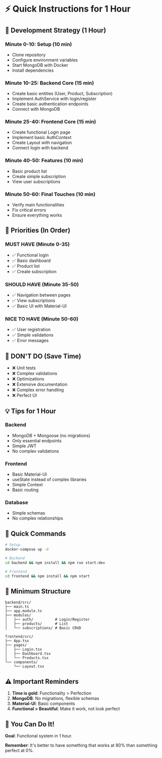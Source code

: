 # ⚡ Quick Instructions for 1 Hour

## 🎯 **Development Strategy (1 Hour)**

### **Minute 0-10: Setup (10 min)**
- Clone repository
- Configure environment variables
- Start MongoDB with Docker
- Install dependencies

### **Minute 10-25: Backend Core (15 min)**
- Create basic entities (User, Product, Subscription)
- Implement AuthService with login/register
- Create basic authentication endpoints
- Connect with MongoDB

### **Minute 25-40: Frontend Core (15 min)**
- Create functional Login page
- Implement basic AuthContext
- Create Layout with navigation
- Connect login with backend

### **Minute 40-50: Features (10 min)**
- Basic product list
- Create simple subscription
- View user subscriptions

### **Minute 50-60: Final Touches (10 min)**
- Verify main functionalities
- Fix critical errors
- Ensure everything works

## 🎯 Priorities (In Order)

### **MUST HAVE (Minute 0-35)**
- ✅ Functional login
- ✅ Basic dashboard
- ✅ Product list
- ✅ Create subscription

### **SHOULD HAVE (Minute 35-50)**
- ✅ Navigation between pages
- ✅ View subscriptions
- ✅ Basic UI with Material-UI

### **NICE TO HAVE (Minute 50-60)**
- ✅ User registration
- ✅ Simple validations
- ✅ Error messages

## 🚫 DON'T DO (Save Time)

- ❌ Unit tests
- ❌ Complex validations
- ❌ Optimizations
- ❌ Extensive documentation
- ❌ Complex error handling
- ❌ Perfect UI

## 💡 Tips for 1 Hour

### **Backend**
- MongoDB + Mongoose (no migrations)
- Only essential endpoints
- Simple JWT
- No complex validations

### **Frontend**
- Basic Material-UI
- useState instead of complex libraries
- Simple Context
- Basic routing

### **Database**
- Simple schemas
- No complex relationships

## 🔧 Quick Commands

```bash
# Setup
docker-compose up -d

# Backend
cd backend && npm install && npm run start:dev

# Frontend
cd frontend && npm install && npm start
```

## 📱 Minimum Structure

```
backend/src/
├── main.ts
├── app.module.ts
├── modules/
│   ├── auth/          # Login/Register
│   ├── products/      # List
│   └── subscriptions/ # Basic CRUD

frontend/src/
├── App.tsx
├── pages/
│   ├── Login.tsx
│   ├── Dashboard.tsx
│   └── Products.tsx
└── components/
    └── Layout.tsx
```

## ⚠️ Important Reminders

1. **Time is gold**: Functionality > Perfection
2. **MongoDB**: No migrations, flexible schemas
3. **Material-UI**: Basic components
4. **Functional > Beautiful**: Make it work, not look perfect

## 🎉 You Can Do It!

**Goal**: Functional system in 1 hour.

**Remember**: It's better to have something that works at 80% than something perfect at 0%.

